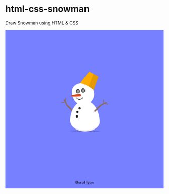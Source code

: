 # html-css-snowman
 Draw Snowman using HTML & CSS

![Preview Image](https://github.com/sattexe/html-css-snowman/blob/main/Preview.jpg?raw=true)
